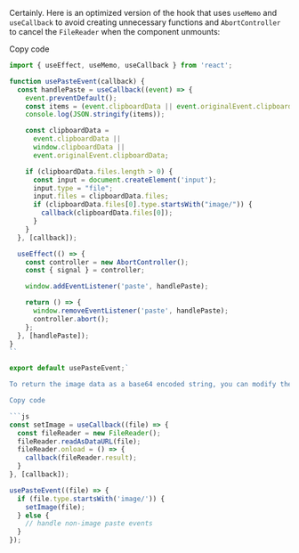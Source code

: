 Certainly. Here is an optimized version of the hook that uses `useMemo` and `useCallback` to avoid creating unnecessary functions and `AbortController` to cancel the `FileReader` when the component unmounts:

Copy code

````js
import { useEffect, useMemo, useCallback } from 'react';

function usePasteEvent(callback) {
  const handlePaste = useCallback((event) => {
    event.preventDefault();
    const items = (event.clipboardData || event.originalEvent.clipboardData).items;
    console.log(JSON.stringify(items));

    const clipboardData =
      event.clipboardData ||
      window.clipboardData ||
      event.originalEvent.clipboardData;

    if (clipboardData.files.length > 0) {
      const input = document.createElement('input');
      input.type = "file";
      input.files = clipboardData.files;
      if (clipboardData.files[0].type.startsWith("image/")) {
        callback(clipboardData.files[0]);
      }
    }
  }, [callback]);

  useEffect(() => {
    const controller = new AbortController();
    const { signal } = controller;

    window.addEventListener('paste', handlePaste);

    return () => {
      window.removeEventListener('paste', handlePaste);
      controller.abort();
    };
  }, [handlePaste]);
}
``

export default usePasteEvent;`

To return the image data as a base64 encoded string, you can modify the `setImage` function like this:

Copy code

```js
const setImage = useCallback((file) => {
  const fileReader = new FileReader();
  fileReader.readAsDataURL(file);
  fileReader.onload = () => {
    callback(fileReader.result);
  }
}, [callback]);

usePasteEvent((file) => {
  if (file.type.startsWith('image/')) {
    setImage(file);
  } else {
    // handle non-image paste events
  }
});
````

